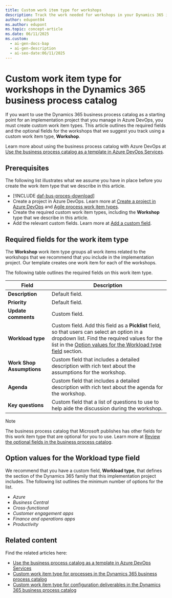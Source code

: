```yaml
---
title: Custom work item type for workshops
description: Track the work needed for workshops in your Dynamics 365 implementation with a custom work item type in Azure DevOps. See required fields and options.
author: edupont04
ms.author: edupont
ms.topic: concept-article
ms.date: 06/11/2025
ms.custom:
  - ai-gen-docs-bap
  - ai-gen-description
  - ai-seo-date:06/11/2025
---
```

# Custom work item type for workshops in the Dynamics 365 business process catalog

If you want to use the Dynamics 365 business process catalog as a starting point for an implementation project that you manage in Azure DevOps, you must create custom work item types. This article outlines the required fields and the optional fields for the workshops that we suggest you track using a custom work item type, **Workshop**.

Learn more about using the business process catalog with Azure DevOps at [Use the business process catalog as a template in Azure DevOps Services](about-import-catalog-devops.md).

## Prerequisites

The following list illustrates what we assume you have in place before you create the work item type that we describe in this article.

- [!INCLUDE [daf-bus-proces-download](~/../shared-content/shared/guidance-includes/daf-bus-proces-download.md)]
- Create a project in Azure DevOps. Learn more at [Create a project in Azure DevOps](/azure/devops/organizations/projects/create-project?view=azure-devops&preserve-view=true&tabs=browser) and [Agile process work item types](/azure/devops/boards/work-items/guidance/agile-process?view=azure-devops&preserve-view=true).  
- Create the required custom work item types, including the **Workshop** type that we describe in this article.
- Add the relevant custom fields. Learn more at [Add a custom field](/azure/devops/organizations/settings/work/customize-process-field?view=azure-devops&preserve-view=true#add-a-custom-field).  

## Required fields for the work item type

The **Workshop** work item type groups all work items related to the workshops that we recommend that you include in the implementation project. Our template creates one work item for each of the workshops.  

The following table outlines the required fields on this work item type.

|Field |Description|
|---------|----------|
|**Description** |Default field.|
|**Priority** |Default field.|
|**Update comments** | Custom field.|
|**Workload type**|Custom field. Add this field as a **Picklist** field, so that users can select an option in a dropdown list. Find the required values for the list in the [Option values for the Workload type field](#option-values-for-the-workload-type-field) section.|
|**Work Shop Assumptions** |Custom field that includes a detailed description with rich text about the assumptions for the workshop. |
|**Agenda**|Custom field that includes a detailed description with rich text about the agenda for the workshop.|
|**Key questions**|Custom field that a list of questions to use to help aide the discussion during the workshop.|

> [!NOTE]
> The business process catalog that Microsoft publishes has other fields for this work item type that are optional for you to use. Learn more at [Review the optional fields in the business process catalog](about-import-catalog-devops.md#review-the-optional-fields-in-the-business-process-catalog).

## Option values for the Workload type field

We recommend that you have a custom field, **Workload type**, that defines the section of the Dynamics 365 family that this implementation project includes. The following list outlines the minimum number of options for the list.

- *Azure*  
- *Business Central*  
- *Cross-functional*  
- *Customer engagement apps*
- *Finance and operations apps*  
- *Productivity*

## Related content

Find the related articles here:

- [Use the business process catalog as a template in Azure DevOps Services](about-import-catalog-devops.md)  
- [Custom work item type for processes in the Dynamics 365 business process catalog](about-import-catalog-devops-process-work-item-types.md)  
- [Custom work item type for configuration deliverables in the Dynamics 365 business process catalog](about-import-catalog-devops-configuration-deliverable-work-item-type.md)
